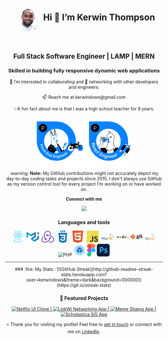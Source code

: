 <h1 align="center"><img align="center" style="border-radius:50%" src="https://github.com/Kerwindows/Kerwindows/blob/main/files/me.png" height=90> Hi 👋 I’m Kerwin Thompson</h1></p>
 <p align="center"> <img src="https://komarev.com/ghpvc/?username=kerwindows&style=flat-square&color=blue" alt=""/></p>

<h2 align="center">Full Stack Software Engineer | LAMP | MERN </h2>
<h3 align="center">Skilled in building fully responsive dynamic web applications</h3>

<p align="center"> 👀 I’m interested in collaborating and 💞️ networking with other developers and engineers.</p>
<p align="center">📫 Reach me at kerwindows@gmail.com</p>
<p align="center"> ✨A fun fact about me is that I was a high school teacher for 9 years.</p>

<p align="center">
  <img align="center" src="https://github.com/Kerwindows/Kerwindows/blob/main/files/front-end.png" height=160><img align="center" src="https://github.com/Kerwindows/Kerwindows/blob/main/files/react-dev.png" height=160>
  </p>

<p align="center">:warning: <b>Note:</b> My GitHub contributions might not accurately depict my day-to-day coding tasks and projects since 2015. I don't always use GitHub as my version control tool for every project I'm working on or have worked on.</p>

<p align="center"><b>Connect with me</b> </p>

<p align="center"><a href="https://www.linkedin.com/in/kerwindows/"><img src="https://img.shields.io/badge/LinkedIn-Kerwindows-blue"></a></p>

<h3 align="center">Languages and tools</h3>

<div align="center">
  <img src="https://github.com/devicons/devicon/blob/master/icons/react/react-original-wordmark.svg" title="React" alt="React" width="40" height="40"/>&nbsp;
  <img src="https://github.com/devicons/devicon/blob/master/icons/materialui/materialui-original.svg" title="Material UI" alt="Material UI" width="40" height="40"/>&nbsp;
  <img src="https://github.com/devicons/devicon/blob/master/icons/redux/redux-original.svg" title="Redux" alt="Redux " width="40" height="40"/>&nbsp;
  <img src="https://github.com/devicons/devicon/blob/master/icons/css3/css3-plain-wordmark.svg"  title="CSS3" alt="CSS" width="40" height="40"/>&nbsp;
  <img src="https://github.com/devicons/devicon/blob/master/icons/html5/html5-original.svg" title="HTML5" alt="HTML" width="40" height="40"/>&nbsp;
  <img src="https://github.com/devicons/devicon/blob/master/icons/javascript/javascript-original.svg" title="JavaScript" alt="JavaScript" width="40" height="40"/>&nbsp;
  <img src="https://github.com/devicons/devicon/blob/master/icons/mysql/mysql-original-wordmark.svg" title="MySQL"  alt="MySQL" width="40" height="40"/>&nbsp;
  <img src="https://github.com/devicons/devicon/blob/master/icons/nodejs/nodejs-original-wordmark.svg" title="NodeJS" alt="NodeJS" width="40" height="40"/> 
<img src="https://github.com/devicons/devicon/blob/master/icons/git/git-original-wordmark.svg" title="Git" alt="Git" width="40" height="40"/>
<img title='Photoshop' src="https://github.com/Kerwindows/Kerwindows/blob/main/files/mysql.png" height=40>
<img title='PHP' src="https://cdn.jsdelivr.net/gh/devicons/devicon/icons/php/php-original.svg" height=40>
<img title='Webpack' src="https://github.com/Kerwindows/Kerwindows/blob/main/files/webpack.png" height=40>
<img title='Figma' src="https://github.com/Kerwindows/Kerwindows/blob/main/files/figma.svg" height=40>
<img title='Photoshop' src="https://github.com/Kerwindows/Kerwindows/blob/main/files/photoshop.svg" height=40>
</div>
<hr/>
<div align="center">
### :fire: My Stats :
[![GitHub Streak](http://github-readme-streak-stats.herokuapp.com?user=kerwindows&theme=dark&background=000000)](https://git.io/streak-stats)
</div>
<!---
Kerwindows/Kerwindows is a ✨ special ✨ repository because its `README.md` (this file) appears on your GitHub profile.
You can click the Preview link to take a look at your changes.
--->
<!-- Featured Projects -->
<h3 align="center">🌟 Featured Projects</h3>
<div align="center">
  <a href="https://trailerview.kerwindows.com">
    <img src="https://github.com/Kerwindows/Kerwindows/blob/main/files/project-1.png" alt="Netflix UI Clone | " width="240" height="150"/>
  </a>
  <a href="https://linkwi.co">
    <img src="https://github.com/Kerwindows/Kerwindows/blob/main/files/project-2.png" alt="LinkWi Networking App | " width="240" height="150"/>
  </a>
  <a href="https://kerwindows.github.io/around-react">
    <img src="https://github.com/Kerwindows/Kerwindows/blob/main/files/project-3.png" alt="Meme Shaing App | " width="240" height="150"/>
  </a>
 <a href=" https://scholastica.cyversify.com/">
    <img src="https://github.com/Kerwindows/Kerwindows/blob/main/files/project-3.png" alt="Scholastica SIS App" width="240" height="150"/>
  </a>
 

</div>
<!-- Recent Blog Posts -->
<!--<h3 align="center">📝 Recent Blog Posts</h3>-->
<!-- BLOG-POST-LIST:START -->

<!--    My Journey as a Full Stack Developer
    Best Practices for React Development
    Getting Started with Node.js and Express -->

<!-- BLOG-POST-LIST:END -->
<!--<div align="center">
  <a href="https://www.example.com/blog" target="_blank">👉 View more on my blog</a>
</div>-->
<!-- Footer -->
<div align="center">
  <p>⭐️ Thank you for visiting my profile! Feel free to <a href="https://kerwindows.github.io/kerwinthompson/#contactus">get in touch</a> or connect with me on <a href="https://linkwi/card/kerwinthompson">LinkedIn</a>.</p>
</div>
